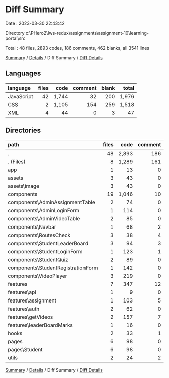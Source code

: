 # Diff Summary

Date : 2023-03-30 22:43:42

Directory c:\\PHero2\\lws-redux\\assignments\\assignment-10\\learning-portal\\src

Total : 48 files,  2893 codes, 186 comments, 462 blanks, all 3541 lines

[Summary](results.md) / [Details](details.md) / Diff Summary / [Diff Details](diff-details.md)

## Languages
| language | files | code | comment | blank | total |
| :--- | ---: | ---: | ---: | ---: | ---: |
| JavaScript | 42 | 1,744 | 32 | 200 | 1,976 |
| CSS | 2 | 1,105 | 154 | 259 | 1,518 |
| XML | 4 | 44 | 0 | 3 | 47 |

## Directories
| path | files | code | comment | blank | total |
| :--- | ---: | ---: | ---: | ---: | ---: |
| . | 48 | 2,893 | 186 | 462 | 3,541 |
| . (Files) | 8 | 1,289 | 161 | 274 | 1,724 |
| app | 1 | 13 | 0 | 2 | 15 |
| assets | 3 | 43 | 0 | 2 | 45 |
| assets\\image | 3 | 43 | 0 | 2 | 45 |
| components | 19 | 1,046 | 10 | 109 | 1,165 |
| components\\AdminAssignmentTable | 2 | 74 | 0 | 7 | 81 |
| components\\AdminLoginForm | 1 | 114 | 0 | 9 | 123 |
| components\\AdminVideoTable | 2 | 85 | 0 | 9 | 94 |
| components\\Navbar | 1 | 68 | 2 | 7 | 77 |
| components\\RoutesCheck | 3 | 38 | 4 | 11 | 53 |
| components\\StudentLeaderBoard | 3 | 94 | 3 | 14 | 111 |
| components\\StudentLoginForm | 1 | 123 | 1 | 9 | 133 |
| components\\StudentQuiz | 2 | 89 | 0 | 14 | 103 |
| components\\StudentRegistrationForm | 1 | 142 | 0 | 8 | 150 |
| components\\VideoPlayer | 3 | 219 | 0 | 21 | 240 |
| features | 7 | 347 | 12 | 38 | 397 |
| features\\api | 1 | 9 | 0 | 2 | 11 |
| features\\assignment | 1 | 103 | 5 | 8 | 116 |
| features\\auth | 2 | 62 | 0 | 10 | 72 |
| features\\getVideos | 2 | 157 | 7 | 14 | 178 |
| features\\leaderBoardMarks | 1 | 16 | 0 | 4 | 20 |
| hooks | 2 | 33 | 1 | 8 | 42 |
| pages | 6 | 98 | 0 | 20 | 118 |
| pages\\Student | 6 | 98 | 0 | 20 | 118 |
| utils | 2 | 24 | 2 | 9 | 35 |

[Summary](results.md) / [Details](details.md) / Diff Summary / [Diff Details](diff-details.md)